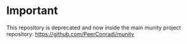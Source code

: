 # Important

This repository is deprecated and now inside the main munity project repository:
https://github.com/PeerConradi/munity
